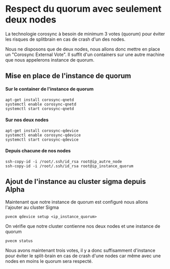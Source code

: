 # Respect du quorum avec seulement deux nodes

La technologie corosync à besoin de minimum 3 votes (quorum) pour éviter les risques de splitbrain en cas de crash d'un des nodes.

Nous ne disposons que de deux nodes, nous allons donc mettre en place un "Corosync External Vote". Il suffit d'un containers sur une autre machine que nous appelerons instance de quorum.

## Mise en place de l'instance de quorum

#### Sur le container de l'instance de quorum
```
apt-get install corosync-qnetd
systemctl enable corosync-qnetd
systemctl start corosync-qnetd
```

#### Sur nos deux nodes
```
apt-get install corosync-qdevice
systemctl enable corosync-qdevice
systemctl start corosync-qdevice
```

#### Depuis chacune de nos nodes
```
ssh-copy-id -i /root/.ssh/id_rsa root@ip_autre_node
ssh-copy-id -i /root/.ssh/id_rsa root@ip_instance_quorum
```
## Ajout de l'instance au cluster sigma depuis Alpha

Maintenant que notre instance de quorum est configuré nous allons l'ajouter au cluster Sigma
```
pvecm qdevice setup <ip_instance_quorum>
```

On vérifie que notre cluster contienne nos deux nodes et une instance de quorum
```
pvecm status
```

Nous avons maintenant trois votes, il y a donc suffisamment d'instance pour éviter le split-brain en cas de crash d'une nodes car même avec une nodes en moins le quorum sera respecté.
